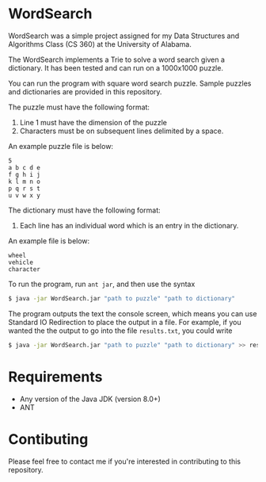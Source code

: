 # WordSearch

WordSearch was a simple project assigned for my Data Structures and Algorithms Class (CS 360)
at the University of Alabama.

The WordSearch implements a Trie to solve a word search given a dictionary. It has been
tested and can run on a 1000x1000 puzzle.

You can run the program with square word search puzzle. Sample puzzles and dictionaries are
provided in this repository.

The puzzle must have the following format:

1. Line 1 must have the dimension of the puzzle
2. Characters must be on subsequent lines delimited by a space.

An example puzzle file is below:
```
5
a b c d e
f g h i j
k l m n o
p q r s t
u v w x y
```

The dictionary must have the following format:

1. Each line has an individual word which is an entry in the dictionary.

An example file is below:

```
wheel
vehicle
character
```

To run the program, run `ant jar`, and then use the syntax

```bash
$ java -jar WordSearch.jar "path to puzzle" "path to dictionary"
```

The program outputs the text the console screen, which means you can use Standard IO Redirection to place the output in a file.
For example, if you wanted the the output to go into the file `results.txt`, you could write

```bash
$ java -jar WordSearch.jar "path to puzzle" "path to dictionary" >> results.txt
```

# Requirements

- Any version of the Java JDK (version 8.0+)
- ANT

# Contibuting
Please feel free to contact me if you're interested in contributing to this repository.
